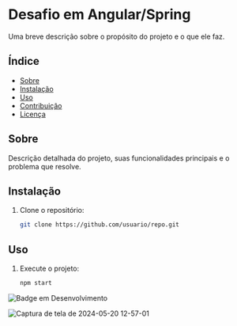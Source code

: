 
# Desafio em Angular/Spring 

Uma breve descrição sobre o propósito do projeto e o que ele faz.


## Índice
- [Sobre](#sobre)
- [Instalação](#instalação)
- [Uso](#uso)
- [Contribuição](#contribuição)
- [Licença](#licença)

## Sobre
Descrição detalhada do projeto, suas funcionalidades principais e o problema que resolve.


## Instalação
1. Clone o repositório:
   ```sh
   git clone https://github.com/usuario/repo.git

## Uso
1. Execute o projeto:
   ```sh
   npm start


![Badge em Desenvolvimento](http://img.shields.io/static/v1?label=STATUS&message=EM%20DESENVOLVIMENTO&color=GREEN&style=for-the-badge)

![Captura de tela de 2024-05-20 12-57-01](https://github.com/marcosgsilva/desafiospringboot/assets/12539016/43853449-934e-4167-9d57-ef9281d3e8db)
